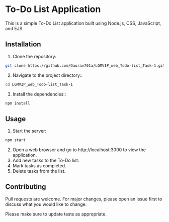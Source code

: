 # To-Do List Application
This is a simple To-Do List application built using Node.js, CSS, JavaScript, and EJS.

## Installation

1) Clone the repository:
```bash
git clone https://github.com/Gaurav701a/LGMVIP_web_Todo-list_Task-1.git
```

2) Navigate to the project directory::

```bash
cd LGMVIP_web_Todo-list_Task-1
```

3) Install the dependencies::

```bash
npm install
```
## Usage
1) Start the server:

```bash
npm start
```
2) Open a web browser and go to http://localhost:3000 to view the application.
3) Add new tasks to the To-Do list.
4) Mark tasks as completed.
5) Delete tasks from the list.

## Contributing

Pull requests are welcome. For major changes, please open an issue first
to discuss what you would like to change.

Please make sure to update tests as appropriate.

